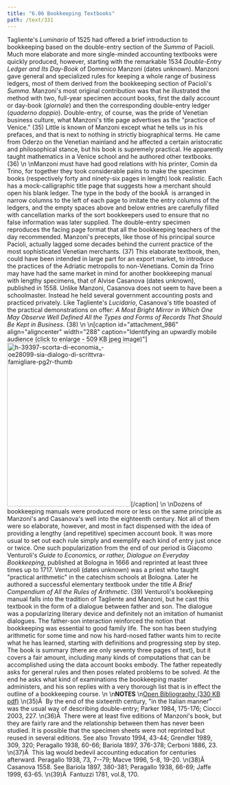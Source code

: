 ```yaml
---
title: "6.06 Bookkeeping Textbooks"
path: /text/331
---
```

Tagliente's <em>Luminario</em> of 1525 had offered a brief introduction to bookkeeping based on the double-entry section of the <em>Summa</em> of Pacioli. Much more elaborate and more single-minded accounting textbooks were quickly produced, however, starting with the remarkable 1534 <em>Double-Entry Ledger and Its Day-Book</em> of Domenico Manzoni (dates unknown). Manzoni gave general and specialized rules for keeping a whole range of business ledgers, most of them derived from the bookkeeping section of Pacioli's <em>Summa</em>. Manzoni's most original contribution was that he illustrated the method with two, full-year specimen account books, first the daily account or day-book (<em>giornale</em>) and then the corresponding double-entry ledger (<em>quaderno doppio</em>). Double-entry, of course, was the pride of Venetian business culture, what Manzoni's title page advertises as the "practice of Venice." (35) Little is known of Manzoni except what he tells us in his prefaces, and that is next to nothing in strictly biographical terms. He came from Oderzo on the Venetian mainland and he affected a certain aristocratic and philosophical stance, but his book is supremely practical. He apparently taught mathematics in a Venice school and he authored other textbooks. (36)\n\nManzoni must have had good relations with his printer, Comin da Trino, for together they took considerable pains to make the specimen books (respectively forty and ninety-six pages in length) look realistic. Each has a mock-calligraphic title page that suggests how a merchant should open his blank ledger. The type in the body of the bookÂ  is arranged in narrow columns to the left of each page to imitate the entry columns of the ledgers, and the empty spaces above and below entries are carefully filled with cancellation marks of the sort bookkeepers used to ensure that no false information was later supplied. The double-entry specimen reproduces the facing page format that all the bookkeeping teachers of the day recommended. Manzoni's precepts, like those of his principal source Pacioli, actually lagged some decades behind the current practice of the most sophisticated Venetian merchants. (37) This elaborate textbook, then, could have been intended in large part for an export market, to introduce the practices of the Adriatic metropolis to non-Venetians. Comin da Trino may have had the same market in mind for another bookkeeping manual with lengthy specimens, that of Alvise Casanova (dates unknown), published in 1558. Unlike Manzoni, Casanova does not seem to have been a schoolmaster. Instead he held several government accounting posts and practiced privately. Like Tagliente's <em>Lucidario</em>, Casanova's title boasted of the practical demonstrations on offer: <em>A Most Bright Mirror in Which One May Observe Well Defined All the Types and Forms of Records That Should Be Kept in Business</em>. (38)\n\n[caption id="attachment_986" align="aligncenter" width="288" caption="Identifying an upwardly mobile audience (click to enlarge - 509 KB jpeg image)"]<a rel="pop-up" href="http://www.humanismforsale.org/text/images_full/6.00_Chapter_Six/H-3.9397,-Scorta-di-economia_-o-sia,-Dialogo-di-scrittvra-famigliare,-pg.2r.jpg"><img class="size-full wp-image-986" title="h-39397-scorta-di-economia_-oe28099-sia-dialogo-di-scrittvra-famigliare-pg2r-thumb" src="http://www.humanismforsale.org/text/wp-content/uploads/2008/09/h-39397-scorta-di-economia_-oe28099-sia-dialogo-di-scrittvra-famigliare-pg2r-thumb.jpg" alt="h-39397-scorta-di-economia_-oe28099-sia-dialogo-di-scrittvra-famigliare-pg2r-thumb" width="288" height="381" /></a>[/caption]\n\nDozens of bookkeeping manuals were produced more or less on the same principle as Manzoni's and Casanova's well into the eighteenth century. Not all of them were so elaborate, however, and most in fact dispensed with the idea of providing a lengthy (and repetitive) specimen account book. It was more usual to set out each rule simply and exemplify each kind of entry just once or twice. One such popularization from the end of our period is Giacomo Venturoli's <em>Guide to Economics, or rather, Dialogue on Everyday Bookkeeping</em>, published at Bologna in 1666 and reprinted at least three times up to 1717. Venturoli (dates unknown) was a priest who taught "practical arithmetic" in the catechism schools at Bologna. Later he authored a successful elementary textbook under the title <em>A Brief Compendium of All the Rules of Arithmetic</em>. (39) Venturoli's bookkeeping manual falls into the tradition of Tagliente and Manzoni, but he cast this textbook in the form of a dialogue between father and son. The dialogue was a popularizing literary device and definitely not an imitation of humanist dialogues. The father-son interaction reinforced the notion that bookkeeping was essential to good family life. The son has been studying arithmetic for some time and now his hard-nosed father wants him to recite what he has learned, starting with definitions and progressing step by step. The book is summary (there are only seventy three pages of text), but it covers a fair amount, including many kinds of computations that can be accomplished using the data account books embody. The father repeatedly asks for general rules and then poses related problems to be solved. At the end he asks what kind of examinations the bookkeeping master administers, and his son replies with a very thorough list that is in effect the outline of a bookkeeping course.\n\n<strong>NOTES</strong>\n<a href="http://www.humanismforsale.org/bibliography.pdf" target="new">Open Bibliography (330 KB pdf)</a>\n(35)Â  By the end of the sixteenth century, "in the Italian manner" was the usual way of describing double-entry; Parker 1984, 175-176; Ciocci 2003, 227.\n(36)Â  There were at least five editions of Manzoni's book, but they are fairly rare and the relationship between them has never been studied. It is possible that the specimen sheets were not reprinted but reused in several editions. See also Trovato 1994, 43-44; Grendler 1989, 309, 320; Peragallo 1938, 60-66; Bariola 1897, 376-378; Cerboni 1886, 23.\n(37)Â  This lag would bedevil accounting education for centuries afterward. Peragallo 1938, 73, 7--79; Macve 1996, 5-8, 19-20.\n(38)Â  Casanova 1558. See Bariola 1897, 380-381; Peragallo 1938, 66-69; Jaffe 1999, 63-65.\n(39)Â  Fantuzzi 1781, vol.8, 170.
